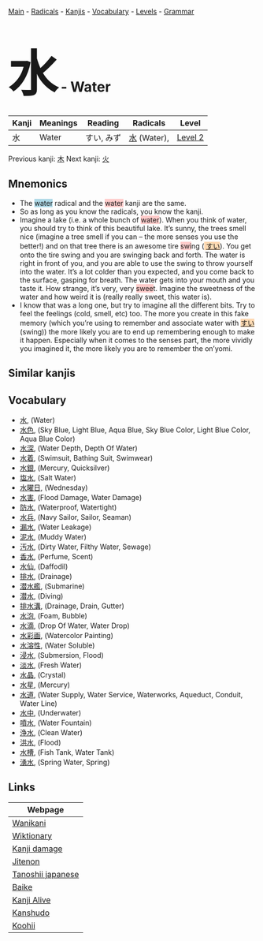 <style> bigfont {font-size: 100px}</style>
[Main](../README.md) -
[Radicals](../radicals.md) -
[Kanjis](../kanjis.md) -
[Vocabulary](../vocabulary.md) -
[Levels](../levels.md) -
[Grammar](../grammar.md)
# <bigfont> 水</bigfont> - Water 

| Kanji | Meanings | Reading | Radicals | Level |
| --- | --- | --- | --- | --- |
| 水 | Water | すい, みず | [水](../radicals/水.md) (Water),  | [Level 2](../levels/wk_level2.md) |

Previous kanji: [木](木.md) Next kanji: [火](火.md) 

## Mnemonics
 * The <span style="background-color:#ADD8E6"> water</span> radical and the <span style="background-color:#ffcccb"> water</span> kanji are the same.
* So as long as you know the radicals, you know the kanji.
* Imagine a lake (i.e. a whole bunch of <span style="background-color:#ffcccb"> water</span>). When you think of water, you should try to think of this beautiful lake. It’s sunny, the trees smell nice (imagine a tree smell if you can – the more senses you use the better!) and on that tree there is an awesome tire <span style="background-color:#ffcccb"> swi</span>ng (<span style="background-color:#fed8b1"> [すい](https://jisho.org/search/すい)</span>). You get onto the tire swing and you are swinging back and forth. The water is right in front of you, and you are able to use the swing to throw yourself into the water. It’s a lot colder than you expected, and you come back to the surface, gasping for breath. The water gets into your mouth and you taste it. How strange, it’s very, very <span style="background-color:#ffcccb"> swee</span>t. Imagine the sweetness of the water and how weird it is (really really sweet, this water is).
* I know that was a long one, but try to imagine all the different bits. Try to feel the feelings (cold, smell, etc) too. The more you create in this fake memory (which you’re using to remember and associate water with <span style="background-color:#fed8b1"> [すい](https://jisho.org/search/すい)</span> (swing)) the more likely you are to end up remembering enough to make it happen. Especially when it comes to the senses part, the more vividly you imagined it, the more likely you are to remember the on’yomi.


## Similar kanjis
 


## Vocabulary
 * [水](../vocabulary/水.md), (Water)
* [水色](../vocabulary/水.md), (Sky Blue, Light Blue, Aqua Blue, Sky Blue Color, Light Blue Color, Aqua Blue Color)
* [水深](../vocabulary/水.md), (Water Depth, Depth Of Water)
* [水着](../vocabulary/水.md), (Swimsuit, Bathing Suit, Swimwear)
* [水銀](../vocabulary/水.md), (Mercury, Quicksilver)
* [塩水](../vocabulary/水.md), (Salt Water)
* [水曜日](../vocabulary/水.md), (Wednesday)
* [水害](../vocabulary/水.md), (Flood Damage, Water Damage)
* [防水](../vocabulary/水.md), (Waterproof, Watertight)
* [水兵](../vocabulary/水.md), (Navy Sailor, Sailor, Seaman)
* [漏水](../vocabulary/水.md), (Water Leakage)
* [泥水](../vocabulary/水.md), (Muddy Water)
* [汚水](../vocabulary/水.md), (Dirty Water, Filthy Water, Sewage)
* [香水](../vocabulary/水.md), (Perfume, Scent)
* [水仙](../vocabulary/水.md), (Daffodil)
* [排水](../vocabulary/水.md), (Drainage)
* [潜水艦](../vocabulary/水.md), (Submarine)
* [潜水](../vocabulary/水.md), (Diving)
* [排水溝](../vocabulary/水.md), (Drainage, Drain, Gutter)
* [水泡](../vocabulary/水.md), (Foam, Bubble)
* [水滴](../vocabulary/水.md), (Drop Of Water, Water Drop)
* [水彩画](../vocabulary/水.md), (Watercolor Painting)
* [水溶性](../vocabulary/水.md), (Water Soluble)
* [浸水](../vocabulary/水.md), (Submersion, Flood)
* [淡水](../vocabulary/水.md), (Fresh Water)
* [水晶](../vocabulary/水.md), (Crystal)
* [水星](../vocabulary/水.md), (Mercury)
* [水道](../vocabulary/水.md), (Water Supply, Water Service, Waterworks, Aqueduct, Conduit, Water Line)
* [水中](../vocabulary/水.md), (Underwater)
* [噴水](../vocabulary/水.md), (Water Fountain)
* [浄水](../vocabulary/水.md), (Clean Water)
* [洪水](../vocabulary/水.md), (Flood)
* [水槽](../vocabulary/水.md), (Fish Tank, Water Tank)
* [湧水](../vocabulary/水.md), (Spring Water, Spring)



## Links 

| Webpage |
| --- |
| [Wanikani          ](https://www.wanikani.com/kanji/水) |
| [Wiktionary        ](https://en.wiktionary.org/wiki/水) |
| [Kanji damage      ](http://www.kanjidamage.com/kanji/search?utf8=✓&q=水) |
| [Jitenon           ](https://jitenon.com/kanji/水) |
| [Tanoshii japanese ](https://www.tanoshiijapanese.com/dictionary/kanji.cfm?k=水) |
| [Baike             ](https://baike.baidu.com/item/水) |
| [Kanji Alive       ](https://app.kanjialive.com/水) |
| [Kanshudo          ](https://www.kanshudo.com/searchmn?q=水) |
| [Koohii            ](https://kanji.koohii.com/study/kanji/水) |
